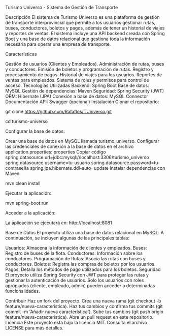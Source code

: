 Turismo Universo - Sistema de Gestión de Transporte

Descripción
El sistema de Turismo Universo es una plataforma de gestión de transporte interprovincial que permite a los usuarios gestionar rutas, buses, conductores, boletos y pagos, además de tener un historial de viajes y reportes de ventas. El sistema incluye una API backend creada con Spring Boot y una base de datos relacional que gestiona toda la información necesaria para operar una empresa de transporte.

Características

Gestión de usuarios (Clientes y Empleados).
Administración de rutas, buses y conductores.
Emisión de boletos y programación de rutas.
Registro y procesamiento de pagos.
Historial de viajes para los usuarios.
Reportes de ventas para empleados.
Sistema de roles y permisos para control de acceso.
Tecnologías Utilizadas
Backend: Spring Boot
Base de datos: MySQL
Gestión de dependencias: Maven
Seguridad: Spring Security (JWT)
ORM: Hibernate (JPA)
Conexión a base de datos: MySQL Connector
Documentación API: Swagger (opcional)
Instalación
Clonar el repositorio:

git clone https://github.com/Rafaflos/TUniverso.git

cd turismo-universo

Configurar la base de datos:

Crear una base de datos en MySQL llamada turismo_universo.
Configurar las credenciales de conexión a la base de datos en el archivo application.properties:
properties
Copiar código
spring.datasource.url=jdbc:mysql://localhost:3306/turismo_universo
spring.datasource.username=tu-usuario
spring.datasource.password=tu-contraseña
spring.jpa.hibernate.ddl-auto=update
Instalar dependencias con Maven:

mvn clean install

Ejecutar la aplicación:

mvn spring-boot:run

Acceder a la aplicación:

La aplicación se ejecutará en: http://localhost:8081


Base de Datos
El proyecto utiliza una base de datos relacional en MySQL. A continuación, se incluyen algunas de las principales tablas:

Usuarios: Almacena la información de clientes y empleados.
Buses: Registro de buses de la flota.
Conductores: Información sobre los conductores.
Programación de Rutas: Asocia las rutas con buses y conductores.
Boletos: Registra las compras de boletos por los usuarios.
Pagos: Detalla los métodos de pago utilizados para los boletos.
Seguridad
El proyecto utiliza Spring Security con JWT para proteger las rutas y gestionar la autenticación de usuarios. Solo los usuarios con roles apropiados (cliente, empleado, admin) pueden acceder a determinadas funcionalidades.

Contribuir
Haz un fork del proyecto.
Crea una nueva rama (git checkout -b feature/nueva-caracteristica).
Haz tus cambios y confirma tus commits (git commit -m 'Añadir nueva característica').
Sube tus cambios (git push origin feature/nueva-caracteristica).
Abre un pull request en este repositorio.
Licencia
Este proyecto está bajo la licencia MIT. Consulta el archivo LICENSE para más detalles.


